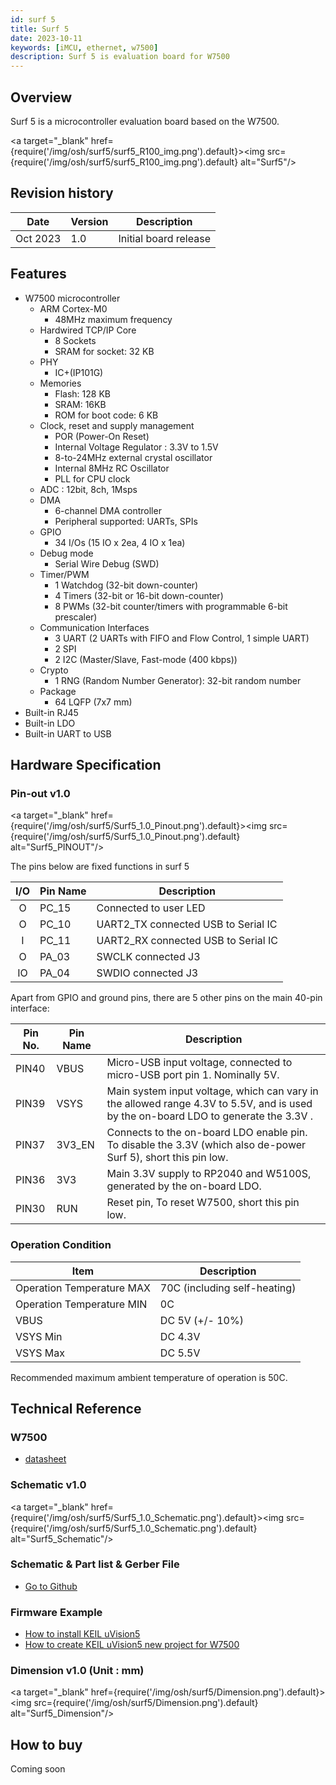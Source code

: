 ```yaml
---
id: surf 5
title: Surf 5
date: 2023-10-11
keywords: [iMCU, ethernet, w7500]
description: Surf 5 is evaluation board for W7500
---
```


## Overview

Surf 5 is a microcontroller evaluation board based on the W7500.

<a target="_blank" href={require('/img/osh/surf5/surf5_R100_img.png').default}><img src={require('/img/osh/surf5/surf5_R100_img.png').default} alt="Surf5"/></a>


## Revision history

| Date | Version | Description |
| ---- | ------- | ----------- |
| Oct 2023 | 1.0 | Initial board release |

## Features

- W7500 microcontroller
  * ARM Cortex-M0
    * 48MHz maximum frequency
  * Hardwired TCP/IP Core
     * 8 Sockets
     * SRAM for socket: 32 KB
  * PHY
      * IC+(IP101G)
  * Memories
    * Flash: 128 KB
    * SRAM: 16KB
    * ROM for boot code: 6 KB
  * Clock, reset and supply management
	  * POR (Power-On Reset)
	  * Internal Voltage Regulator : 3.3V to 1.5V
	  * 8-to-24MHz external crystal oscillator
	  * Internal 8MHz RC Oscillator
	  * PLL for CPU clock
  * ADC : 12bit, 8ch, 1Msps
  * DMA
      * 6-channel DMA controller
      * Peripheral supported: UARTs, SPIs
  * GPIO
      * 34 I/Os (15 IO x 2ea, 4 IO x 1ea)
  * Debug mode
      * Serial Wire Debug (SWD)
  * Timer/PWM
  	* 1 Watchdog (32-bit down-counter)
  	* 4 Timers (32-bit or 16-bit down-counter)
  	* 8 PWMs (32-bit counter/timers with programmable 6-bit prescaler)
  * Communication Interfaces
     * 3 UART (2 UARTs with FIFO and Flow Control, 1 simple UART)
     * 2 SPI
     * 2 I2C (Master/Slave, Fast-mode (400 kbps))
  * Crypto
     * 1 RNG (Random Number Generator): 32-bit random number
  * Package
      * 64 LQFP (7x7 mm)
- Built-in RJ45
- Built-in LDO
- Built-in UART to USB 

## Hardware Specification

### Pin-out v1.0


<a target="_blank" href={require('/img/osh/surf5/Surf5_1.0_Pinout.png').default}><img src={require('/img/osh/surf5/Surf5_1.0_Pinout.png').default} alt="Surf5_PINOUT"/></a>


The pins below are fixed functions in surf 5

| I/O  | Pin Name | Description                                    |
| :--: | -------- | ---------------------------------------------- |
|  O   | PC_15    | Connected to user LED                          |
|  O   | PC_10    | UART2_TX connected USB to Serial IC            |
|  I   | PC_11    | UART2_RX connected USB to Serial IC            |
|  O   | PA_03    | SWCLK connected J3                             |
|  IO  | PA_04    | SWDIO connected J3                             |


Apart from GPIO and ground pins, there are 5 other pins on the main 40-pin interface:

| Pin No. | Pin Name | Description                                                  |
| ------- | -------- | ------------------------------------------------------------ |
| PIN40   | VBUS     | Micro-USB input voltage, connected to micro-USB port pin 1. Nominally 5V. |
| PIN39   | VSYS     | Main system input voltage, which can vary in the allowed range 4.3V to 5.5V, and is used by the on-board LDO to generate the 3.3V . |
| PIN37   | 3V3_EN   | Connects to the on-board LDO enable pin. To disable the 3.3V (which also de-power Surf 5), short this pin low. |
| PIN36   | 3V3      | Main 3.3V supply to RP2040  and W5100S, generated by the on-board LDO. |
| PIN30   | RUN      | Reset pin, To reset W7500, short this pin low.      |



### Operation Condition

| Item                      | Description                  |
| ------------------------- | ---------------------------- |
| Operation Temperature MAX | 70C (including self-heating) |
| Operation Temperature MIN | 0C                         |
| VBUS                      | DC 5V (+/- 10%)              |
| VSYS Min                  | DC 4.3V                      |
| VSYS Max                  | DC 5.5V                      |

Recommended maximum ambient temperature of operation is 50C.

<!--
## Electrical Specification

### Power Consumption

TBA
-->

## Technical Reference

### W7500 

- [datasheet](./../../iMCU/W7500/Documents.md)


### Schematic v1.0

<a target="_blank" href={require('/img/osh/surf5/Surf5_1.0_Schematic.png').default}><img src={require('/img/osh/surf5/Surf5_1.0_Schematic.png').default} alt="Surf5_Schematic"/></a>

### Schematic & Part list & Gerber File

- [Go to Github](https://github.com/Wiznet/Hardware-Files-of-WIZnet/tree/master/01_iMCU/W7500P/Surf5/Schematic)

### Firmware Example

* [How to install KEIL uVision5](./../../iMCU/W7500/documents/appnote/How_to_install_KEIL.md)
* [How to create KEIL uVision5 new project for W7500](./../../iMCU/W7500/documents/appnote/How_to_make_KEIL_new_project_for_W7500.md)

<!--

Please refer to below links to find firmware example.

- C/C++
  - [Ethernet Examples](https://github.com/Wiznet/RP2040-HAT-C)
  - [LwIP Examples](https://github.com/Wiznet/RP2040-HAT-LWIP-C)
  - [FreeRTOS Examples](https://github.com/Wiznet/RP2040-HAT-FREERTOS-C)
  
  -->
### Dimension v1.0 (Unit : mm)

<a target="_blank" href={require('/img/osh/surf5/Dimension.png').default}><img src={require('/img/osh/surf5/Dimension.png').default} alt="Surf5_Dimension"/></a>




## How to buy

Coming soon

<!--
[![WIZnetUS Online Shop, USA](/img/products/w5100s-evb-pico/icons/dollar.png)](https://eshop.wiznet.io/shop/module/w5100s-evb-pico/)
[![WIZnetKorea Online Shop, Korea](/img/products/w5100s-evb-pico/icons/won.png)](http://wiznetshop.io/product/detail.html?product_no=1049&cate_no=54&display_group=1)

-->
